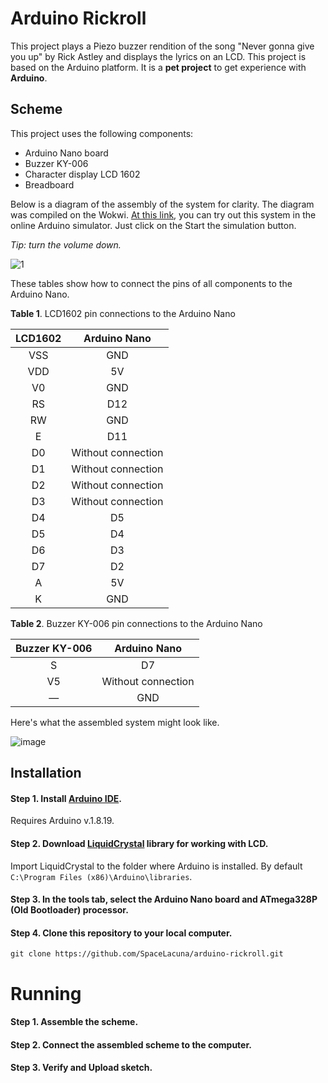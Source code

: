 # Arduino Rickroll
This project plays a Piezo buzzer rendition of the song "Never gonna give you up" by Rick Astley and displays the lyrics on an LCD. This project is based on the Arduino platform. It is a **pet project** to get experience with **Arduino**.
## Scheme
This project uses the following components:
* Arduino Nano board
* Buzzer KY-006
* Character display LCD 1602
* Breadboard

Below is a diagram of the assembly of the system for clarity. The diagram was compiled on the Wokwi. [At this link](https://wokwi.com/projects/328185995083121236), you can try out this system in the online Arduino simulator. Just click on the Start the simulation button.

_Tip: turn the volume down._

![1](https://user-images.githubusercontent.com/115897935/196052300-061c7ecb-5135-496b-a064-f73c021659cb.png)

These tables show how to connect the pins of all components to the Arduino Nano.

**Table 1**. LCD1602 pin connections to the Arduino Nano

|  LCD1602      |  Arduino Nano        |
| :-----------: | :------------------: |
|  VSS          |  GND                 |
|  VDD          |  5V                  |
|  V0           |  GND                 |
|  RS           |  D12                 |
|  RW           |  GND                 |
|  E            |  D11                 |
|  D0           |  Without connection  |
|  D1           |  Without connection  |
|  D2           |  Without connection  |
|  D3           |  Without connection  |
|  D4           |  D5                  |
|  D5           |  D4                  |
|  D6           |  D3                  |
|  D7           |  D2                  |
|  A            |  5V                  |
|  K            |  GND                 |

**Table 2**. Buzzer KY-006 pin connections to the Arduino Nano

|  Buzzer KY-006  |  Arduino Nano        |
| :-------------: | :------------------: |
|  S              |  D7                  |
|  V5             |  Without connection  |
|  —              |  GND                 |

Here's what the assembled system might look like.

![image](https://user-images.githubusercontent.com/115897935/196058621-0cb5b744-8efc-4ea5-a8a0-5118dd215c54.png)

## Installation
#### Step 1. Install [Arduino IDE](https://www.arduino.cc/en/software).
Requires Arduino v.1.8.19.
#### Step 2. Download [LiquidCrystal](https://github.com/arduino-libraries/LiquidCrystal) library for working with LCD.
Import LiquidCrystal to the folder where Arduino is installed. By default `C:\Program Files (x86)\Arduino\libraries`.
#### Step 3. In the tools tab, select the Arduino Nano board and ATmega328P (Old Bootloader) processor.
#### Step 4. Clone this repository to your local computer.
```
git clone https://github.com/SpaceLacuna/arduino-rickroll.git
```
# Running
#### Step 1. Assemble the scheme.
#### Step 2. Connect the assembled scheme to the computer.
#### Step 3. Verify and Upload sketch.
